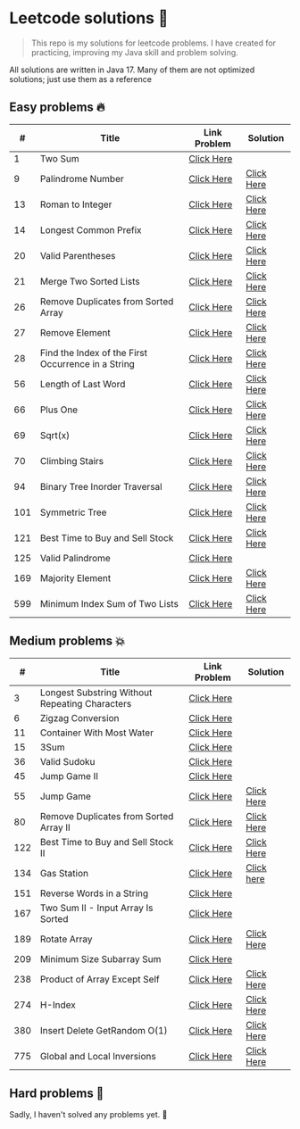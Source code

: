# Leetcode solutions 🚀

> This repo is my solutions for leetcode problems. I have created for practicing, improving my Java skill
> and problem solving.

All solutions are written in Java 17. Many of them are not optimized solutions; just use them as a reference

## Easy problems 🔥 

| #   | Title                                              | Link Problem                                                                                   | Solution                                                                                                        |
|-----|----------------------------------------------------|------------------------------------------------------------------------------------------------|-----------------------------------------------------------------------------------------------------------------|
| 1   | Two Sum                                            | [Click Here](https://leetcode.com/problems/two-sum)                                            |                                                                                                                 |
| 9   | Palindrome Number                                  | [Click Here](https://leetcode.com/problems/palindrome-number)                                  | [Click Here ](https://github.com/duyenthang-dev/LeetCodeSolution/blob/master/src/main/java/easy/Problem88.java) |
| 13  | Roman to Integer                                   | [Click Here](https://leetcode.com/problems/roman-to-integer)                                   | [Click Here ](https://github.com/duyenthang-dev/LeetCodeSolution/blob/master/src/main/java/easy/Problem88.java) |
| 14  | Longest Common Prefix                              | [Click Here](https://leetcode.com/problems/longest-common-prefix)                              | [Click Here ](https://github.com/duyenthang-dev/LeetCodeSolution/blob/master/src/main/java/easy/Problem88.java) |
| 20  | Valid Parentheses                                  | [Click Here](https://leetcode.com/problems/valid-parentheses)                                  | [Click Here ](https://github.com/duyenthang-dev/LeetCodeSolution/blob/master/src/main/java/easy/Problem88.java) |
| 21  | Merge Two Sorted Lists                             | [Click Here](https://leetcode.com/problems/merge-two-sorted-lists)                             | [Click Here ](https://github.com/duyenthang-dev/LeetCodeSolution/blob/master/src/main/java/easy/Problem88.java) |
| 26  | Remove Duplicates from Sorted Array                | [Click Here](https://leetcode.com/problems/remove-duplicates-from-sorted-array)                | [Click Here ](https://github.com/duyenthang-dev/LeetCodeSolution/blob/master/src/main/java/easy/Problem88.java) |
| 27  | Remove Element                                     | [Click Here](https://leetcode.com/problems/merge-sorted-array/description/)                    | [Click Here ](https://github.com/duyenthang-dev/LeetCodeSolution/blob/master/src/main/java/easy/Problem88.java) |
| 28  | Find the Index of the First Occurrence in a String | [Click Here](https://leetcode.com/problems/find-the-index-of-the-first-occurrence-in-a-string) | [Click Here ](https://github.com/duyenthang-dev/LeetCodeSolution/blob/master/src/main/java/easy/Problem88.java) |
| 56  | Length of Last Word                                | [Click Here](https://leetcode.com/problems/length-of-last-word)                                | [Click Here ](https://github.com/duyenthang-dev/LeetCodeSolution/blob/master/src/main/java/easy/Problem88.java) |
| 66  | Plus One                                           | [Click Here](https://leetcode.com/problems/plus-one)                                           | [Click Here ](https://github.com/duyenthang-dev/LeetCodeSolution/blob/master/src/main/java/easy/Problem88.java) |
| 69  | Sqrt(x)                                            | [Click Here](https://leetcode.com/problems/sqrtx)                                              | [Click Here ](https://github.com/duyenthang-dev/LeetCodeSolution/blob/master/src/main/java/easy/Problem88.java) |
| 70  | Climbing Stairs                                    | [Click Here](https://leetcode.com/problems/climbing-stairs)                                    | [Click Here ](https://github.com/duyenthang-dev/LeetCodeSolution/blob/master/src/main/java/easy/Problem88.java) |
| 94  | Binary Tree Inorder Traversal                      | [Click Here](https://leetcode.com/problems/binary-tree-inorder-traversal)                      | [Click Here ](https://github.com/duyenthang-dev/LeetCodeSolution/blob/master/src/main/java/easy/Problem88.java) |
| 101 | Symmetric Tree                                     | [Click Here](https://leetcode.com/problems/symmetric-tree)                                     | [Click Here ](https://github.com/duyenthang-dev/LeetCodeSolution/blob/master/src/main/java/easy/Problem88.java) |
| 121 | Best Time to Buy and Sell Stock                    | [Click Here](https://leetcode.com/problems/best-time-to-buy-and-sell-stock)                    | [Click Here ](https://github.com/duyenthang-dev/LeetCodeSolution/blob/master/src/main/java/easy/Problem88.java) |
| 125 | Valid Palindrome                                   | [Click Here](https://leetcode.com/problems/best-time-to-buy-and-sell-stock)                    |                                                                                                                 |
| 169 | Majority Element                                   | [Click Here](https://leetcode.com/problems/majority-element)                                   | [Click Here ](https://github.com/duyenthang-dev/LeetCodeSolution/blob/master/src/main/java/easy/Problem88.java) | 
| 599 | Minimum Index Sum of Two Lists                     | [Click Here](https://leetcode.com/problems/minimum-index-sum-of-two-lists)                     | [Click Here ](https://github.com/duyenthang-dev/LeetCodeSolution/blob/master/src/main/java/easy/Problem88.java) |

## Medium problems 💥

| #   | Title                                          | Link Problem                                                                               | Solution                                                                                                               |
|-----|------------------------------------------------|--------------------------------------------------------------------------------------------|------------------------------------------------------------------------------------------------------------------------|
| 3   | Longest Substring Without Repeating Characters | [Click Here](https://leetcode.com/problems/longest-substring-without-repeating-characters) |                                                                                                                        |
| 6   | Zigzag Conversion                              | [Click Here](https://leetcode.com/problems/zigzag-conversion)                              |                                                                                                                        |
| 11  | Container With Most Water                      | [Click Here](https://leetcode.com/problems/container-with-most-water)                      |                                                                                                                        |
| 15  | 3Sum                                           | [Click Here](https://leetcode.com/problems/3sum)                                           |                                                                                                                        |
| 36  | Valid Sudoku                                   | [Click Here](https://leetcode.com/problems/valid-sudoku)                                   |                                                                                                                        |
| 45  | Jump Game II                                   | [Click Here](https://leetcode.com/problems/jump-game-ii)                                   |                                                                                                                        |
| 55  | Jump Game                                      | [Click Here](https://leetcode.com/problems/jump-game)                                      | [Click Here ](https://github.com/duyenthang-dev/LeetCodeSolution/blob/master/src/main/java/easy/Problem88.java)        |
| 80  | Remove Duplicates from Sorted Array II         | [Click Here](https://leetcode.com/problems/remove-duplicates-from-sorted-array-ii)         | [Click Here ](https://github.com/duyenthang-dev/LeetCodeSolution/blob/master/src/main/java/easy/Problem88.java)        |
| 122 | Best Time to Buy and Sell Stock II             | [Click Here](https://leetcode.com/problems/best-time-to-buy-and-sell-stock-ii)             | [Click Here ](https://github.com/duyenthang-dev/LeetCodeSolution/blob/master/src/main/java/easy/Problem88.java)        |
| 134 | Gas Station                                    | [Click Here](https://leetcode.com/problems/gas-station)                                    | [Click here](https://github.com/duyenthang-dev/LeetCodeSolution/blob/master/src/main/java/medium/GasStation_134.java)  |
| 151 | Reverse Words in a String                      | [Click Here](https://leetcode.com/problems/reverse-words-in-a-string)                      |                                                                                                                        |
| 167 | Two Sum II - Input Array Is Sorted             | [Click Here](https://leetcode.com/problems/two-sum-ii-input-array-is-sorted)               |                                                                                                                        |
| 189 | Rotate Array                                   | [Click Here](https://leetcode.com/problems/rotate-array)                                   | [Click Here ](https://github.com/duyenthang-dev/LeetCodeSolution/blob/master/src/main/java/easy/Problem88.java)        |
| 209 | Minimum Size Subarray Sum                      | [Click Here](https://leetcode.com/problems/minimum-size-subarray-sum)                      |                                                                                                                        |
| 238 | Product of Array Except Self                   | [Click Here](https://leetcode.com/problems/product-of-array-except-self)                   | [Click Here ](https://github.com/duyenthang-dev/LeetCodeSolution/blob/master/src/main/java/easy/Problem88.java)        |
| 274 | H-Index                                        | [Click Here](https://leetcode.com/problems/h-index)                                        | [Click Here ](https://github.com/duyenthang-dev/LeetCodeSolution/blob/master/src/main/java/easy/Problem88.java)        |
| 380 | Insert Delete GetRandom O(1)                   | [Click Here](https://leetcode.com/problems/insert-delete-getrandom-o1)                     | [Click Here ](https://github.com/duyenthang-dev/LeetCodeSolution/blob/master/src/main/java/easy/Problem88.java)        |
| 775 | Global and Local Inversions                    | [Click Here](https://leetcode.com/problems/global-and-local-inversions)                    | [Click Here ](https://github.com/duyenthang-dev/LeetCodeSolution/blob/master/src/main/java/easy/Problem88.java)        |

## Hard problems 🙈
Sadly, I haven't solved any problems yet. 🤡
